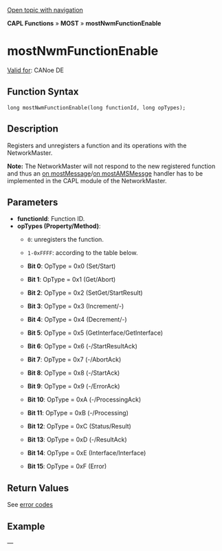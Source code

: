 [Open topic with navigation](../../../../../CANoeDEFamily.htm#Topics/CAPLFunctions/MOST/Functions/CAPLfunctionMOSTNwmFunctionEnable.md)

**CAPL Functions** » **MOST** » **mostNwmFunctionEnable**

# mostNwmFunctionEnable

[Valid for](../../../Shared/FeatureAvailability.md): CANoe DE

## Function Syntax

```plaintext
long mostNwmFunctionEnable(long functionId, long opTypes);
```

## Description

Registers and unregisters a function and its operations with the NetworkMaster.

**Note:** The NetworkMaster will not respond to the new registered function and thus an [on mostMessage](../EventProcedures/CAPLfunctionOnMOSTMessage.md)/[on mostAMSMessge](../EventProcedures/CAPLfunctionOnMOSTAMSMessage.md) handler has to be implemented in the CAPL module of the NetworkMaster.

## Parameters

- **functionId**: Function ID.
- **opTypes (Property/Method)**:
  - `0`: unregisters the function.
  - `1-0xFFFF`: according to the table below.

  - **Bit 0**: OpType = 0x0 (Set/Start)
  - **Bit 1**: OpType = 0x1 (Get/Abort)
  - **Bit 2**: OpType = 0x2 (SetGet/StartResult)
  - **Bit 3**: OpType = 0x3 (Increment/-)
  - **Bit 4**: OpType = 0x4 (Decrement/-)
  - **Bit 5**: OpType = 0x5 (GetInterface/GetInterface)
  - **Bit 6**: OpType = 0x6 (-/StartResultAck)
  - **Bit 7**: OpType = 0x7 (-/AbortAck)
  - **Bit 8**: OpType = 0x8 (-/StartAck)
  - **Bit 9**: OpType = 0x9 (-/ErrorAck)
  - **Bit 10**: OpType = 0xA (-/ProcessingAck)
  - **Bit 11**: OpType = 0xB (-/Processing)
  - **Bit 12**: OpType = 0xC (Status/Result)
  - **Bit 13**: OpType = 0xD (-/ResultAck)
  - **Bit 14**: OpType = 0xE (Interface/Interface)
  - **Bit 15**: OpType = 0xF (Error)

## Return Values

See [error codes](../CAPLfunctionsMOSTErrorCodes.md)

## Example

—
